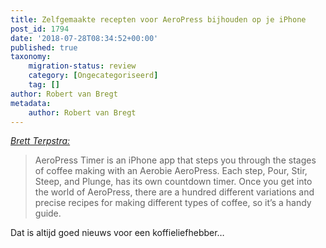 ```yaml
---
title: Zelfgemaakte recepten voor AeroPress bijhouden op je iPhone
post_id: 1794
date: '2018-07-28T08:34:52+00:00'
published: true
taxonomy:
    migration-status: review
    category: [Ongecategoriseerd]
    tag: []
author: Robert van Bregt
metadata:
    author: Robert van Bregt
---
```

*[Brett Terpstra:](https://www.macstories.net/news/aeropress-timer-for-iphone-now-with-custom-recipes/)*

> AeroPress Timer is an iPhone app that steps you through the stages of coffee making with an Aerobie AeroPress. Each step, Pour, Stir, Steep, and Plunge, has its own countdown timer. Once you get into the world of AeroPress, there are a hundred different variations and precise recipes for making different types of coffee, so it’s a handy guide.

Dat is altijd goed nieuws voor een koffieliefhebber…